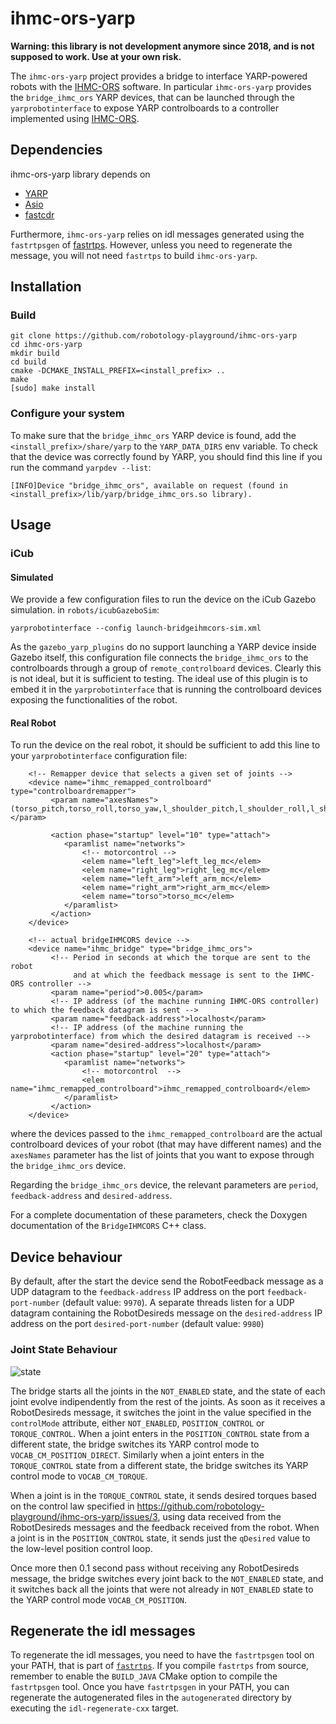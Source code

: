 
ihmc-ors-yarp
=============

**Warning: this library is not development anymore since 2018, and is not supposed to work. Use at your own risk.**

The `ihmc-ors-yarp` project provides a bridge to interface YARP-powered robots with the [IHMC-ORS](https://github.com/ihmcrobotics/ihmc-open-robotics-software) software.
In particular `ihmc-ors-yarp` provides the `bridge_ihmc_ors` YARP devices, that can be launched through the `yarprobotinterface` to expose YARP controlboards to a controller
implemented using  [IHMC-ORS](https://github.com/ihmcrobotics/ihmc-open-robotics-software).

## Dependencies
ihmc-ors-yarp library depends on
 - [YARP](http://www.yarp.it/)
 - [Asio](https://think-async.com/)
 - [fastcdr](https://github.com/eProsima/Fast-CDR)

Furthermore, `ihmc-ors-yarp` relies on idl messages generated using the `fastrtpsgen` of [fastrtps](https://github.com/eProsima/Fast-RTPS).
However, unless you need to regenerate the message, you will not need `fastrtps` to build `ihmc-ors-yarp`.

## Installation
### Build
```shell
git clone https://github.com/robotology-playground/ihmc-ors-yarp
cd ihmc-ors-yarp
mkdir build
cd build
cmake -DCMAKE_INSTALL_PREFIX=<install_prefix> ..
make
[sudo] make install
```

### Configure your system
To make sure that the `bridge_ihmc_ors` YARP device is found, add the `<install_prefix>/share/yarp` to the `YARP_DATA_DIRS` env variable. To check that the device was correctly found by YARP, you should find this line if you run the command `yarpdev --list`: 
~~~
[INFO]Device "bridge_ihmc_ors", available on request (found in <install_prefix>/lib/yarp/bridge_ihmc_ors.so library).
~~~

## Usage

### iCub

#### Simulated
We provide a few configuration files to run the device on the iCub Gazebo simulation. in `robots/icubGazeboSim`:
~~~
yarprobotinterface --config launch-bridgeihmcors-sim.xml
~~~
As the `gazebo_yarp_plugins` do no support launching a YARP device inside Gazebo itself, this configuration file connects
the `bridge_ihmc_ors` to the controlboards through a group of `remote_controlboard` devices. Clearly this is not ideal, but
it is sufficient to testing. The ideal use of this plugin is to embed it in the `yarprobotinterface` that is running the
controlboard devices exposing the functionalities of the robot.

#### Real Robot
To run the device on the real robot, it should be sufficient to add this line to your `yarprobotinterface` configuration file:
~~~
    <!-- Remapper device that selects a given set of joints -->
    <device name="ihmc_remapped_controlboard" type="controlboardremapper">
         <param name="axesNames">(torso_pitch,torso_roll,torso_yaw,l_shoulder_pitch,l_shoulder_roll,l_shoulder_yaw,l_elbow,r_shoulder_pitch,r_shoulder_roll,r_shoulder_yaw,r_elbow,l_hip_pitch,l_hip_roll,l_hip_yaw,l_knee,l_ankle_pitch,l_ankle_roll,r_hip_pitch,r_hip_roll,r_hip_yaw,r_knee,r_ankle_pitch,r_ankle_roll)</param>

         <action phase="startup" level="10" type="attach">
            <paramlist name="networks">
                <!-- motorcontrol -->
                <elem name="left_leg">left_leg_mc</elem>
                <elem name="right_leg">right_leg_mc</elem>
                <elem name="left_arm">left_arm_mc</elem>
                <elem name="right_arm">right_arm_mc</elem>
                <elem name="torso">torso_mc</elem>
            </paramlist>
         </action>
    </device>

    <!-- actual bridgeIHMCORS device -->
    <device name="ihmc_bridge" type="bridge_ihmc_ors">
         <!-- Period in seconds at which the torque are sent to the robot 
              and at which the feedback message is sent to the IHMC-ORS controller -->
         <param name="period">0.005</param>
         <!-- IP address (of the machine running IHMC-ORS controller) to which the feedback datagram is sent --> 
         <param name="feedback-address">localhost</param>
         <!-- IP address (of the machine running the yarprobotinterface) from which the desired datagram is received --> 
         <param name="desired-address">localhost</param>
         <action phase="startup" level="20" type="attach">
            <paramlist name="networks">
                <!-- motorcontrol  -->
                <elem name="ihmc_remapped_controlboard">ihmc_remapped_controlboard</elem>
            </paramlist>
         </action>
    </device>
~~~
where the devices passed to the `ihmc_remapped_controlboard` are the actual controlboard devices of your robot (that may have different names) and
the `axesNames` parameter has the list of joints that you want to expose through the `bridge_ihmc_ors` device.

Regarding the `bridge_ihmc_ors` device, the relevant parameters are `period`, `feedback-address` and `desired-address`. 

For a complete documentation of these parameters, check the Doxygen documentation of the `BridgeIHMCORS` C++ class.


## Device behaviour 
By default, after the start the device send the RobotFeedback message as a UDP datagram to the `feedback-address` IP address 
on the port `feedback-port-number` (default value: `9970`). A separate threads listen for a UDP datagram containing the RobotDesireds message 
 on the `desired-address` IP address  on the port `desired-port-number` (default value: `9980`)
 
### Joint State Behaviour 
![state](https://user-images.githubusercontent.com/1857049/32371398-f7be7274-c090-11e7-8bc7-fd539845c8cf.png)

The bridge starts all the joints in the `NOT_ENABLED`  state, and the state of each joint evolve indipendently from the rest of the joints.
As soon as it receives a RobotDesireds message, it switches the joint in the value specified in the `controlMode` attribute, either `NOT_ENABLED`,
`POSITION_CONTROL` or `TORQUE_CONTROL`.
When a joint enters in the `POSITION_CONTROL` state from a different state, the bridge switches its YARP control mode to `VOCAB_CM_POSITION_DIRECT`.
Similarly when a joint enters in the `TORQUE_CONTROL` state from a different state, the bridge switches its YARP control mode to `VOCAB_CM_TORQUE`.

When a joint is in the `TORQUE_CONTROL` state, it sends desired torques based on the control law specified in https://github.com/robotology-playground/ihmc-ors-yarp/issues/3, using data received from the RobotDesireds messages and the feedback received from the robot. 
When a joint is in the `POSITION_CONTROL` state, it sends just the `qDesired` value to the low-level position control loop.

Once more then 0.1 second pass without receiving any RobotDesireds message, the bridge switches every joint back to the `NOT_ENABLED` state, and it switches back all the joints that were not already in `NOT_ENABLED` state to the YARP control mode `VOCAB_CM_POSITION`.

## Regenerate the idl messages
To regenerate the idl messages, you need to have the `fastrtpsgen` tool on your PATH, that is part
of [`fastrtps`](https://github.com/eProsima/Fast-RTPS). If you compile `fastrtps` from source, remember
to enable the `BUILD_JAVA` CMake option to compile the `fastrtpsgen` tool.
Once you have `fastrtpsgen` in your PATH,  you can regenerate the autogenerated files in the `autogenerated` directory by executing the `idl-regenerate-cxx` target.

